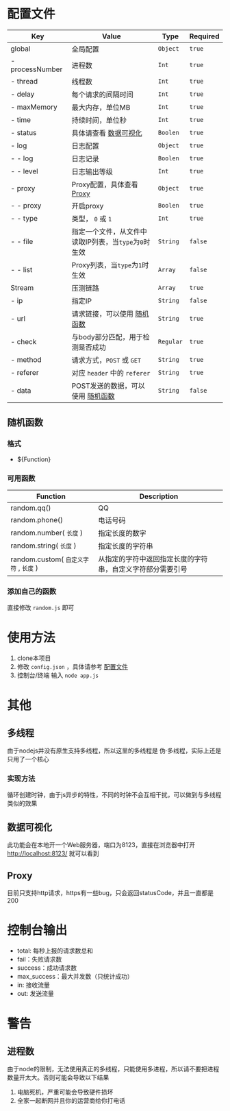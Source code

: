 # 配置文件

| Key | Value | Type | Required |
| --- | ----- | ---- | --- |
| global | 全局配置 | `Object` | `true` |
| - processNumber| 进程数|`Int`| `true` |
| - thread| 线程数|`Int`| `true` |
| - delay| 每个请求的间隔时间|`Int`| `true` |
| - maxMemory| 最大内存，单位MB|`Int`| `true` |
| - time| 持续时间，单位秒|`Int`| `true` |
| - status| 具体请查看 [数据可视化](#数据可视化)|`Boolen`| `true` |
| - log | 日志配置 | `Object` | `true` |
| - - log| 日志记录 | `Boolen` | `true` |
| - - level | 日志输出等级 | `Int` | `true` |
| - proxy| Proxy配置，具体查看 [Proxy](#Proxy) | `Object` | `true` |
| - - proxy | 开启proxy | `Boolen` | `true` |
| - - type | 类型， `0` 或 `1` | `Int` | `true` |
| - - file| 指定一个文件，从文件中读取IP列表，当`type`为`0`时生效 | `String` | `false` |
| - - list| Proxy列表，当`type`为`1`时生效 | `Array` | `false` |
| Stream | 压测链路 | `Array` | `true` |
| - ip | 指定IP | `String` | `false` |
| - url | 请求链接，可以使用 [随机函数](#随机函数) | `String` | `true` |
| - check | 与body部分匹配，用于检测是否成功 | `Regular`|  `true` |
| - method | 请求方式，`POST` 或 `GET` | `String` | `true` |
| - referer | 对应 `header` 中的 `referer` | `String` | `true` |
| - data | POST发送的数据，可以使用 [随机函数](#随机函数) | `String` | `false` |

## 随机函数
### 格式
- ${Function}
### 可用函数
| Function | Description |
| --- | ---|
| random.qq() | QQ |
| random.phone() | 电话号码 |
| random.number( `长度` ) | 指定长度的数字 |
| random.string( `长度` ) | 指定长度的字符串 |
| random.custom( `自定义字符` , `长度` ) | 从指定的字符中返回指定长度的字符串，自定义字符部分需要引号 |

### 添加自己的函数
直接修改 `random.js` 即可

# 使用方法
1. clone本项目
2. 修改 `config.json` ，具体请参考 [配置文件](#配置文件)
3. 控制台/终端 输入 `node app.js`

# 其他

## 多线程
由于nodejs并没有原生支持多线程，所以这里的多线程是 伪·多线程，实际上还是只用了一个核心
### 实现方法
循环创建时钟，由于js异步的特性，不同的时钟不会互相干扰，可以做到与多线程类似的效果

## 数据可视化
此功能会在本地开一个Web服务器，端口为8123，直接在浏览器中打开 [http://localhost:8123/](#http://localhost:8123/) 就可以看到

## Proxy
目前只支持http请求，https有一些bug，只会返回statusCode，并且一直都是200

# 控制台输出
- total: 每秒上报的请求数总和
- fail：失败请求数
- success：成功请求数
- max_success：最大并发数（只统计成功）
- in: 接收流量
- out: 发送流量

# 警告
## 进程数
由于node的限制，无法使用真正的多线程，只能使用多进程，所以请不要把进程数量开太大。否则可能会导致以下结果
1. 电脑死机，严重可能会导致硬件损坏
2. 全家一起断网并且你的运营商给你打电话